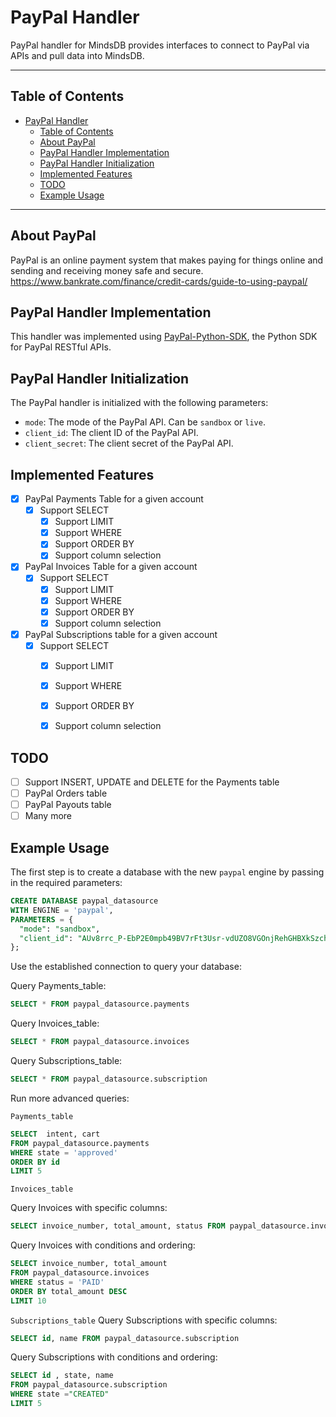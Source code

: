 # PayPal Handler

PayPal handler for MindsDB provides interfaces to connect to PayPal via APIs and pull data into MindsDB.

---

## Table of Contents

- [PayPal Handler](#paypal-handler)
  - [Table of Contents](#table-of-contents)
  - [About PayPal](#about-paypal)
  - [PayPal Handler Implementation](#paypal-handler-implementation)
  - [PayPal Handler Initialization](#paypal-handler-initialization)
  - [Implemented Features](#implemented-features)
  - [TODO](#todo)
  - [Example Usage](#example-usage)

---

## About PayPal

PayPal is an online payment system that makes paying for things online and sending and receiving money safe and secure.
<br>
https://www.bankrate.com/finance/credit-cards/guide-to-using-paypal/

## PayPal Handler Implementation

This handler was implemented using [PayPal-Python-SDK](https://github.com/paypal/PayPal-Python-SDK), the Python SDK for PayPal RESTful APIs.

## PayPal Handler Initialization

The PayPal handler is initialized with the following parameters:

- `mode`: The mode of the PayPal API. Can be `sandbox` or `live`.
- `client_id`: The client ID of the PayPal API.
- `client_secret`: The client secret of the PayPal API.

## Implemented Features

- [x] PayPal Payments Table for a given account
  - [x] Support SELECT
    - [x] Support LIMIT
    - [x] Support WHERE
    - [x] Support ORDER BY
    - [x] Support column selection

- [x] PayPal Invoices Table for a given account
  - [x] Support SELECT
    - [x] Support LIMIT
    - [x] Support WHERE
    - [x] Support ORDER BY
    - [x] Support column selection
  
- [x] PayPal Subscriptions table for a given account 
  - [x] Support SELECT
    - [x] Support LIMIT
    - [x] Support WHERE
    - [x] Support ORDER BY
    - [x] Support column selection


## TODO

- [ ] Support INSERT, UPDATE and DELETE for the Payments table
- [ ] PayPal Orders table
- [ ] PayPal Payouts table
- [ ] Many more

## Example Usage

The first step is to create a database with the new `paypal` engine by passing in the required parameters:

~~~~sql
CREATE DATABASE paypal_datasource
WITH ENGINE = 'paypal',
PARAMETERS = {
  "mode": "sandbox",
  "client_id": "AUv8rrc_P-EbP2E0mpb49BV7rFt3Usr-vdUZO8VGOnjRehGHBXkSzchr37SYF2GNdQFYSp72jh5QUhzG","client_secret":"EMnAWe06ioGtouJs7gLYT9chK9-2jJ--7MKRXpI8FesmY_2Kp-d_7aCqff7M9moEJBvuXoBO4clKtY0v"
};
~~~~

Use the established connection to query your database:

Query Payments_table: 
~~~~sql
SELECT * FROM paypal_datasource.payments
~~~~

Query Invoices_table: 
~~~~sql
SELECT * FROM paypal_datasource.invoices
~~~~

Query Subscriptions_table:
~~~~sql
SELECT * FROM paypal_datasource.subscription
~~~~

Run more advanced queries:

`Payments_table` 
~~~~sql
SELECT  intent, cart
FROM paypal_datasource.payments
WHERE state = 'approved'
ORDER BY id
LIMIT 5
~~~~

`Invoices_table`

Query Invoices with specific columns:

~~~~sql
SELECT invoice_number, total_amount, status FROM paypal_datasource.invoices
~~~~

Query Invoices with conditions and ordering:

~~~~sql
SELECT invoice_number, total_amount
FROM paypal_datasource.invoices
WHERE status = 'PAID'
ORDER BY total_amount DESC
LIMIT 10
~~~~

`Subscriptions_table`
Query Subscriptions with specific columns:

~~~~sql
SELECT id, name FROM paypal_datasource.subscription
~~~~

Query Subscriptions with conditions and ordering:

~~~~sql
SELECT id , state, name 
FROM paypal_datasource.subscription 
WHERE state ="CREATED" 
LIMIT 5
~~~~


